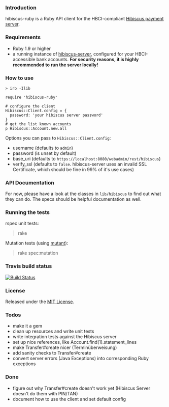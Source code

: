 ### Introduction 

hibiscus-ruby is a Ruby API client for the HBCI-compliant [Hibiscus payment server](http://www.willuhn.de/products/hibiscus-server).

### Requirements

- Ruby 1.9 or higher
- a running instance of [hibiscus-server](http://www.willuhn.de/products/hibiscus-server/), configured for your HBCI-accessible bank accounts. 
  **For security reasons, it is highly recommended to run the server locally!**

### How to use

	> irb -Ilib

	require 'hibiscus-ruby'

	# configure the client
	Hibiscus::Client.config = { 
	  password: 'your hibiscus server password'
	}
	# get the list known accounts
	p Hibiscus::Account.new.all

Options you can pass to `Hibiscus::Client.config`:

* username (defaults to `admin`)
* password (is unset by default)
* base_uri (defaults to `https://localhost:8080/webadmin/rest/hibiscus`)
* verify_ssl (defaults to `false`. hibiscus-server uses an invalid SSL Certificate, which should be fine in 99% of it's use cases)

### API Documentation 

For now, please have a look at the classes in `lib/hibiscus` to find out what they can do.
The specs should be helpful documentation as well.

### Running the tests

rspec unit tests: 

> rake

Mutation tests (using [mutant](https://github.com/mbj/mutant)):

> rake spec:mutation

### Travis build status

[![Build Status](https://travis-ci.org/phillipoertel/hibiscus-ruby.svg)](https://travis-ci.org/phillipoertel/hibiscus-ruby)

### License

Released under the [MIT License](http://opensource.org/licenses/MIT).

### Todos

- make it a gem
- clean up resources and write unit tests
- write integration tests against the Hibiscus server
- set up nice references, like Account.find(1).statement_lines
- make Transfer#create nicer (Terminüberweisung)
- add sanity checks to Transfer#create
- convert server errors (Java Exceptions) into corresponding Ruby exceptions

### Done

- figure out why Transfer#create doesn't work yet (Hibiscus Server doesn't do them with PIN/TAN)
- document how to use the client and set default config

